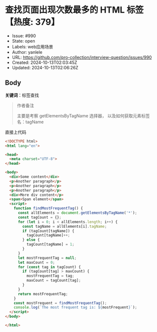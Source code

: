 # 查找页面出现次数最多的 HTML 标签【热度: 379】

- Issue: #990
- State: open
- Labels: web应用场景
- Author: yanlele
- URL: https://github.com/pro-collection/interview-question/issues/990
- Created: 2024-10-13T02:03:45Z
- Updated: 2024-10-13T02:06:26Z

## Body

**关键词**：标签查找

> 作者备注
>
> 主要是考察 getElementsByTagName 选择器， 以及如何获取元素标签名：tagName

直接上代码

```html
<!DOCTYPE html>
<html lang="en">

<head>
  <meta charset="UTF-8">
</head>

<body>
  <div>Some content</div>
  <p>Another paragraph</p>
  <p>Another paragraph</p>
  <p>Another paragraph</p>
  <div>More div content</p>
  <span>Span element</span>
  <script>
    function findMostFrequentTag() {
      const allElements = document.getElementsByTagName('*');
      const tagCount = {};
      for (let i = 0; i < allElements.length; i++) {
        const tagName = allElements[i].tagName;
        if (tagCount[tagName]) {
          tagCount[tagName]++;
        } else {
          tagCount[tagName] = 1;
        }
      }
      let mostFrequentTag = null;
      let maxCount = 0;
      for (const tag in tagCount) {
        if (tagCount[tag] > maxCount) {
          mostFrequentTag = tag;
          maxCount = tagCount[tag];
        }
      }
      return mostFrequentTag;
    }
    const mostFrequent = findMostFrequentTag();
    console.log(`The most frequent tag is: ${mostFrequent}`);
  </script>
</body>

</html>
```

